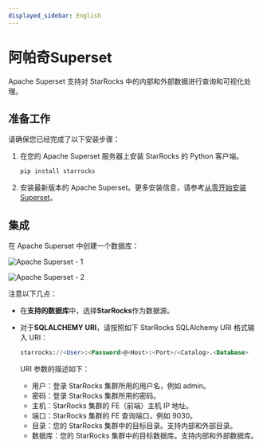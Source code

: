 ```yaml
---
displayed_sidebar: English
---
```


# 阿帕奇Superset

Apache Superset 支持对 StarRocks 中的内部和外部数据进行查询和可视化处理。

## 准备工作

请确保您已经完成了以下安装步骤：

1. 在您的 Apache Superset 服务器上安装 StarRocks 的 Python 客户端。

   ```SQL
   pip install starrocks
   ```

2. 安装最新版本的 Apache Superset。更多安装信息，请参考[从零开始安装Superset](https://superset.apache.org/docs/installation/installing-superset-from-scratch/)。

## 集成

在 Apache Superset 中创建一个数据库：

![Apache Superset - 1](../../assets/BI_superset_1.png)

![Apache Superset - 2](../../assets/BI_superset_2.png)

注意以下几点：

- 在**支持的数据库**中，选择**StarRocks**作为数据源。
- 对于**SQLALCHEMY URI**，请按照如下 StarRocks SQLAlchemy URI 格式输入 URI：

  ```SQL
  starrocks://<User>:<Password>@<Host>:<Port>/<Catalog>.<Database>
  ```
  URI 参数的描述如下：

  - 用户：登录 StarRocks 集群所用的用户名，例如 admin。
  - 密码：登录 StarRocks 集群所用的密码。
  - 主机：StarRocks 集群的 FE（前端）主机 IP 地址。
  - 端口：StarRocks 集群的 FE 查询端口，例如 9030。
  - 目录：您的 StarRocks 集群中的目标目录。支持内部和外部目录。
  - 数据库：您的 StarRocks 集群中的目标数据库。支持内部和外部数据库。
